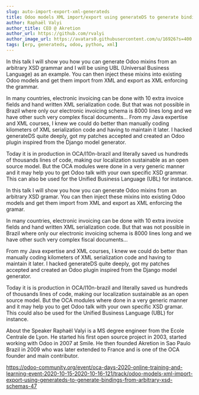 ```yaml
---
slug: auto-import-export-xml-generateds
title: Odoo models XML import/export using generateDS to generate bindings from arbitrary XSD schemas
author: Raphaël Valyi
author_title: CEO @ Akretion
author_url: https://github.com/rvalyi
author_image_url: https://avatars0.githubusercontent.com/u/16926?s=400
tags: [erp, generateds, odoo, python, xml]
---
```


In this talk I will show you how you can generate Odoo mixins from an arbitrary XSD grammar and I will be using UBL (Universal Business Language) as an example. You can then inject these mixins into existing Odoo models and get them import from XML and export as XML enforcing the grammar.

In many countries, electronic invoicing can be done with 10 extra invoice fields and hand written XML serialization code. But that was not possible in Brazil where only our electronic invoicing schema is 8000 lines long and we have other such very complex fiscal documents... From my Java expertise and XML courses, I knew we could do better than manually coding kilometers of XML serialization code and having to maintain it later. I hacked generateDS quite deeply, got my patches accepted and created an Odoo plugin inspired from the Django model generator.

Today it is in production in OCA/l10n-brazil and literally saved us hundreds of thousands lines of code, making our localization sustainable as an open source model. But the OCA modules were done in a very generic manner and it may help you to get Odoo talk with your own specific XSD grammar. This can also be used for the Unified Business Language (UBL) for instance.

In this talk I will show you how you can generate Odoo mixins from an arbitrary XSD gramar. You can then inject these mixins into existing Odoo models and get them import from XML and export as XML enforcing the gramar.

In many countries, electronic invoicing can be done with 10 extra invoice fields and hand written XML serialization code. But that was not possible in Brazil where only our electronic invoicing schema is 8000 lines long and we have other such very complex fiscal documents...

From my Java expertise and XML courses, I knew we could do better than manually coding kilometers of XML serialization code and having to maintain it later. I hacked generateDS quite deeply, got my patches accepted and created an Odoo plugin inspired from the Django model generator.

Today it is is production in OCA/l10n-brazil and literally saved us hundreds of thousands lines of code, making our localization sustainable as an open source model. But the OCA modules where done in a very generic manner and it may help you to get Odoo talk with your own specific XSD gramar. This could also be used for the Unified Business Language (UBL) for instance.

About the Speaker
Raphaël Valyi is a MS degree engineer from the Ecole Centrale de Lyon. He started his first open source project in 2003, started working with Odoo in 2007 at Smile. He then founded Akretion in Sao Paulo Brazil in 2009 who was later extended to France and is one of the OCA founder and main contributor.

https://odoo-community.org/event/oca-days-2020-online-training-and-learning-event-2020-10-15-2020-10-16-121/track/odoo-models-xml-import-export-using-generateds-to-generate-bindings-from-arbitrary-xsd-schemas-47

